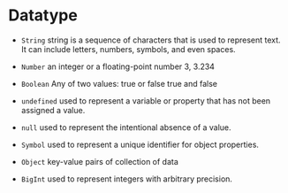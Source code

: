 # Datatype

* `String` string is a sequence of characters that is used to represent text. It can include letters, numbers, symbols, and even spaces.
* `Number` an integer or a floating-point number 3, 3.234
* `Boolean`  Any of two values: true or false  true and false

* `undefined` used to represent a variable or property that has not been assigned a value.
* `null` used to represent the intentional absence of a value.

* `Symbol` used to represent a unique identifier for object properties.
* `Object` key-value pairs of collection of data

* `BigInt` used to represent integers with arbitrary precision.